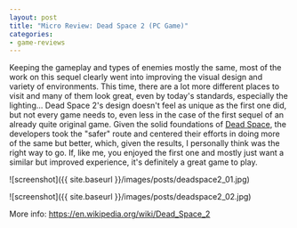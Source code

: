 ```yaml
---
layout: post
title: "Micro Review: Dead Space 2 (PC Game)"
categories:
- game-reviews
---
```


<p>Keeping the gameplay and types of enemies mostly the same, most of the work on this sequel clearly went into improving the visual design and variety of environments. This time, there are a lot more different places to visit and many of them look great, even by today's standards, especially the lighting... Dead Space 2's design doesn't feel as unique as the first one did, but not every game needs to, even less in the case of the first sequel of an already quite original game. Given the solid foundations of <a href="http://blog.binarynonsense.com/2016/07/05/micro-review-dead-space-pc/">Dead Space</a>, the developers took the "safer" route and centered their efforts in doing more of the same but better, which, given the results, I personally think was the right way to go. If, like me, you enjoyed the first one and mostly just want a similar but improved experience, it's definitely a great game to play.</p>


![screenshot]({{ site.baseurl }}/images/posts/deadspace2_01.jpg)


![screenshot]({{ site.baseurl }}/images/posts/deadspace2_02.jpg)


<p>More info: <a href="https://en.wikipedia.org/wiki/Dead_Space_2">https://en.wikipedia.org/wiki/Dead_Space_2</a></p>
